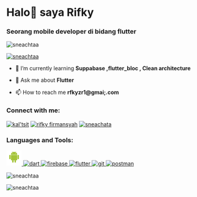 <h1 align="start">Halo👋 saya Rifky</h1>
<h3 align="start">Seorang mobile developer di bidang flutter</h3>

<p align="left"> <img src="https://komarev.com/ghpvc/?username=sneachtaa&label=Profile%20views&color=cb2a32&style=plastic" alt="sneachtaa" /> </p>

<p align="left"> <a href="https://github.com/ryo-ma/github-profile-trophy"><img src="https://github-profile-trophy.vercel.app/?username=sneachtaa" alt="sneachtaa" /></a> </p>

- 🌱 I’m currently learning **Suppabase ,flutter_bloc , Clean architecture**

- 💬 Ask me about **Flutter**

- 📫 How to reach me **rfkyzr1@gmai;.com**

<h3 align="left">Connect with me:</h3>
<p align="left">
<a href="https://dev.to/kal'tsit" target="blank"><img align="center" src="https://raw.githubusercontent.com/rahuldkjain/github-profile-readme-generator/master/src/images/icons/Social/devto.svg" alt="kal'tsit" height="30" width="40" /></a>
<a href="https://linkedin.com/in/rifky firmansyah" target="blank"><img align="center" src="https://raw.githubusercontent.com/rahuldkjain/github-profile-readme-generator/master/src/images/icons/Social/linked-in-alt.svg" alt="rifky firmansyah" height="30" width="40" /></a>
<a href="https://instagram.com/sneachata" target="blank"><img align="center" src="https://raw.githubusercontent.com/rahuldkjain/github-profile-readme-generator/master/src/images/icons/Social/instagram.svg" alt="sneachata" height="30" width="40" /></a>
</p>

<h3 align="left">Languages and Tools:</h3>
<p align="left"> <a href="https://developer.android.com" target="_blank" rel="noreferrer"> <img src="https://raw.githubusercontent.com/devicons/devicon/master/icons/android/android-original-wordmark.svg" alt="android" width="40" height="40"/> </a> <a href="https://dart.dev" target="_blank" rel="noreferrer"> <img src="https://www.vectorlogo.zone/logos/dartlang/dartlang-icon.svg" alt="dart" width="40" height="40"/> </a> <a href="https://firebase.google.com/" target="_blank" rel="noreferrer"> <img src="https://www.vectorlogo.zone/logos/firebase/firebase-icon.svg" alt="firebase" width="40" height="40"/> </a> <a href="https://flutter.dev" target="_blank" rel="noreferrer"> <img src="https://www.vectorlogo.zone/logos/flutterio/flutterio-icon.svg" alt="flutter" width="40" height="40"/> </a> <a href="https://git-scm.com/" target="_blank" rel="noreferrer"> <img src="https://www.vectorlogo.zone/logos/git-scm/git-scm-icon.svg" alt="git" width="40" height="40"/> </a> <a href="https://www.mathworks.com/" target="_blank" rel="noreferrer">  <a href="https://postman.com" target="_blank" rel="noreferrer"> <img src="https://www.vectorlogo.zone/logos/getpostman/getpostman-icon.svg" alt="postman" width="40" height="40"/> </a> </p>

<p><img align="center" src="https://github-readme-streak-stats.herokuapp.com/?user=sneachtaa&theme=dark" alt="sneachtaa" /></p>
<p><img align="left" src="https://github-readme-stats.vercel.app/api/top-langs?username=sneachtaa&show_icons=true&theme=tokyonight&locale=en&layout=compact" alt="sneachtaa" /></p>


